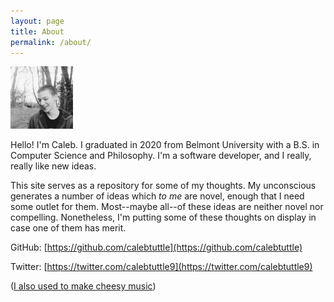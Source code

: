 ```yaml
---
layout: page
title: About
permalink: /about/
---
```

<img src="/Headshot.JPG" width="100" height="100" />

Hello! I'm Caleb. I graduated in 2020 from Belmont University with a B.S. in Computer Science and Philosophy. I'm a software developer, and I really, really like new ideas. 

This site serves as a repository for some of my thoughts. My unconscious generates a number of ideas which _to me_ are novel, enough that I need some outlet for them. Most--maybe all--of these ideas are neither novel nor compelling. Nonetheless, I'm putting some of these thoughts on display in case one of them has merit.

GitHub: [https://github.com/calebtuttle](https://github.com/calebtuttle)

Twitter: [https://twitter.com/calebtuttle9](https://twitter.com/calebtuttle9)

([I also used to make cheesy music](https://soundcloud.com/introic))
